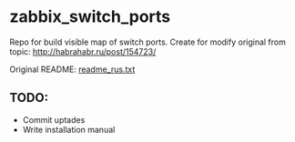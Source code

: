 zabbix_switch_ports
===================

Repo for build visible map of switch ports.
Create for modify original from topic: http://habrahabr.ru/post/154723/

Original README: [readme_rus.txt](https://raw.github.com/pioneerit/zabbix_switch_ports/master/readme_rus.txt "readme_rus.txt")

TODO:
------------------------
* Commit uptades
* Write installation manual